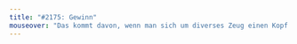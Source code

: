 ```yaml
---
title: "#2175: Gewinn"
mouseover: "Das kommt davon, wenn man sich um diverses Zeug einen Kopf macht."
---
```


